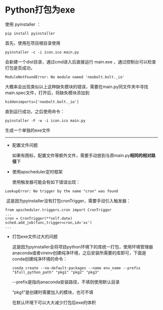 # Python打包为exe

使用 pyinstaller ：

```
pip install pyinstaller
```

首先，使用在项目根目录使用 

```
pyinstaller -c -i icon.ico main.py
```

会新建一个dist目录，通过cmd进入后直接运行 main.exe ，通过控制台可以检查打包是否成功，

```
ModuleNotFoundError: No module named 'neobolt.bolt._io'
```

大概率会出现类似以上这种缺失模块的错误，需要在main.py同文件夹中寻找main.spec文件，打开后，将缺失模块添加到

```
hiddenimports=['neobolt.bolt._io']
```

直到运行成功，之后使用命令：

```
pyinstaller -F -w -i icon.ico main.py
```

生成一个单独的exe文件

------

- 配置文件问题

  如果有图标，配置文件等额外文件，需要手动放到与原main.py**相同的相对路径**下

- 使用apscheduler定时框架

  使用触发器可能会有如下错误出现：

```
LookupError: No trigger by the name "cron" was found
```

​		这是因为pyinstaller没有打包cronTrigger，需要手动引入触发器：

```
from apscheduler.triggers.cron import CronTrigger
...
cron = CronTrigger(**self.date)
sched.add_job(func,trigger=cron,id='xx')
...
```

- 打包exe文件过大的问题

  这是因为pyinstaller会将项目python环境下的库统一打包，使用环境管理器anaconda或者virenv创建纯净环境，之后安装所需要的库即可，下面是conda创建纯净环境的命令：

  ```
  conda create --no-default-packages --name env_name --prefix "$full_python_path" "pkg1" "pkg2" "pkg3"
  ```

  --prefix是指向anaconda安装路径，不填则使用默认目录

  “pkg1"是创建时需要加入的模块，也可不填

  在默认环境下可以大大减少打包后exe的体积